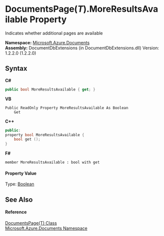 # DocumentsPage(*T*).MoreResultsAvailable Property 
 

Indicates whether additional pages are available

**Namespace:**&nbsp;<a href="856b2e23-9c8b-2618-f913-67d85d500616">Microsoft.Azure.Documents</a><br />**Assembly:**&nbsp;DocumentDbExtensions (in DocumentDbExtensions.dll) Version: 1.2.2.0 (1.2.2.0)

## Syntax

**C#**<br />
``` C#
public bool MoreResultsAvailable { get; }
```

**VB**<br />
``` VB
Public ReadOnly Property MoreResultsAvailable As Boolean
	Get
```

**C++**<br />
``` C++
public:
property bool MoreResultsAvailable {
	bool get ();
}
```

**F#**<br />
``` F#
member MoreResultsAvailable : bool with get

```


#### Property Value
Type: <a href="http://msdn2.microsoft.com/en-us/library/a28wyd50" target="_blank">Boolean</a>

## See Also


#### Reference
<a href="5a3674e4-2b1a-2bad-ab7b-08208cdce377">DocumentsPage(T) Class</a><br /><a href="856b2e23-9c8b-2618-f913-67d85d500616">Microsoft.Azure.Documents Namespace</a><br />